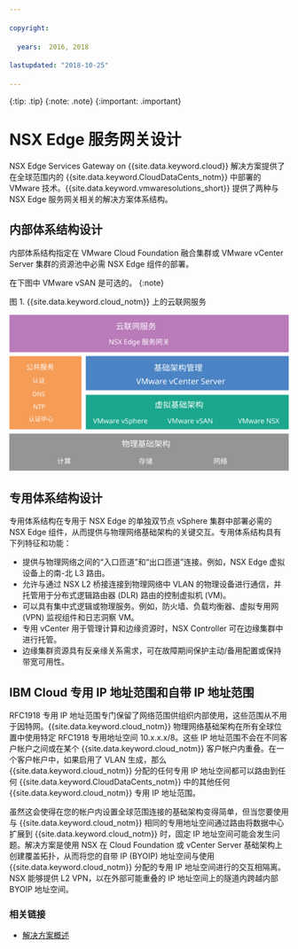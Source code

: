 ```yaml
---

copyright:

  years:  2016, 2018

lastupdated: "2018-10-25"

---
```


{:tip: .tip}
{:note: .note}
{:important: .important}

# NSX Edge 服务网关设计

NSX Edge Services Gateway on {{site.data.keyword.cloud}} 解决方案提供了在全球范围内的 {{site.data.keyword.CloudDataCents_notm}} 中部署的 VMware 技术。{{site.data.keyword.vmwaresolutions_short}} 提供了两种与 NSX Edge 服务网关相关的解决方案体系结构。

## 内部体系结构设计

内部体系结构指定在 VMware Cloud Foundation 融合集群或 VMware vCenter Server 集群的资源池中必需 NSX Edge 组件的部署。

在下图中 VMware vSAN 是可选的。
{:note}

图 1. {{site.data.keyword.cloud_notm}} 上的云联网服务

![云联网服务体系结构](architecture.svg "云联网服务体系结构")

## 专用体系结构设计

专用体系结构在专用于 NSX Edge 的单独双节点 vSphere 集群中部署必需的 NSX Edge 组件，从而提供与物理网络基础架构的关键交互。专用体系结构具有下列特征和功能：

* 提供与物理网络之间的“入口匝道”和“出口匝道”连接。例如，NSX Edge 虚拟设备上的南-北 L3 路由。
* 允许与通过 NSX L2 桥接连接到物理网络中 VLAN 的物理设备进行通信，并托管用于分布式逻辑路由器 (DLR) 路由的控制虚拟机 (VM)。
* 可以具有集中式逻辑或物理服务。例如，防火墙、负载均衡器、虚拟专用网 (VPN) 监视组件和日志洞察 VM。
* 专用 vCenter 用于管理计算和边缘资源时，NSX Controller 可在边缘集群中进行托管。
* 边缘集群资源具有反亲缘关系需求，可在故障期间保护主动/备用配置或保持带宽可用性。

## IBM Cloud 专用 IP 地址范围和自带 IP 地址范围

RFC1918 专用 IP 地址范围专门保留了网络范围供组织内部使用，这些范围从不用于因特网。{{site.data.keyword.cloud_notm}} 物理网络基础架构在所有全球位置中使用特定 RFC1918 专用地址空间 10.x.x.x/8。这些 IP 地址范围不会在不同客户帐户之间或在某个 {{site.data.keyword.cloud_notm}} 客户帐户内重叠。在一个客户帐户中，如果启用了 VLAN 生成，那么 {{site.data.keyword.cloud_notm}} 分配的任何专用 IP 地址空间都可以路由到任何 {{site.data.keyword.CloudDataCents_notm}} 中的其他任何 {{site.data.keyword.cloud_notm}} 专用 IP 地址范围。

虽然这会使得在您的帐户内设置全球范围连接的基础架构变得简单，但当您要使用与 {{site.data.keyword.cloud_notm}} 相同的专用地址空间通过路由将数据中心扩展到 {{site.data.keyword.cloud_notm}} 时，固定 IP 地址空间可能会发生问题。解决方案是使用 NSX 在 Cloud Foundation 或 vCenter Server 基础架构上创建覆盖拓扑，从而将您的自带 IP (BYOIP) 地址空间与使用 {{site.data.keyword.cloud_notm}} 分配的专用 IP 地址空间进行的交互相隔离。NSX 能够提供 L2 VPN，以在外部可能重叠的 IP 地址空间上的隧道内跨越内部 BYOIP 地址空间。

### 相关链接

* [解决方案概述](../solution/solution_overview.html)
